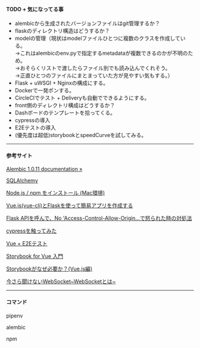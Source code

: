 ####  TODO + 気になってる事
- alembicから生成されたバージョンファイルはgit管理するか？
- flaskのディレクトリ構造はどうするか？
- modelの管理（現状はmodelファイルひとつに複数のクラスを作成している。<br>
→これはalembicのenv.pyで指定するmetadataが複数できるのかが不明のため。<br>
→おそらくリストで渡したらファイル別でも読み込んでくれそう。<br>
→正直ひとつのファイルにまとまっていた方が見やすい気もする。）
- Flask + uWSGI + Nginxの構成にする。
- Dockerで一発ポンする。
- CircleCIでテスト + Deliveryも自動でできるようにする。
- front側のディレクトリ構成はどうするか？
- Dashボードのテンプレートを拾ってくる。
- cypressの導入
- E2Eテストの導入
- (優先度は超低)storybookとspeedCurveを試してみる。

---
#### 参考サイト
[Alembic 1.0.11 documentation »](https://alembic.sqlalchemy.org/en/latest/)

[SQLAlchemy](https://www.sqlalchemy.org/)

[Node.js / npm をインストール (Mac環境)](https://qiita.com/PolarBear/items/62c0416492810b7ecf7c)

[Vue.js(vue-cli)とFlaskを使って簡易アプリを作成する](https://qiita.com/mitch0807/items/2a93d93adbf6b5fc445c)

[Flask APIを呼んで、No 'Access-Control-Allow-Origin...で怒られた時の対処法](https://qiita.com/mitch0807/items/cd18e8fc15bb12416f3d)

[cypressを触ってみた](https://qiita.com/okitan/items/b44882e28006c1be32b7)

[Vue + E2Eテスト](https://qiita.com/mk0812/items/a6eebd1f3697102c728b)

[Storybook for Vue 入門](https://qiita.com/SotaSuzuki/items/b20167ee811aa3bd29df)

[Storybookがなぜ必要か？(Vue.js編)](https://qiita.com/masaakikunsan/items/dad8d84807918f3a43cb)

[今さら聞けないWebSocket~WebSocketとは~](https://qiita.com/chihiro/items/9d280704c6eff8603389)

---
#### コマンド

pipenv

alembic

npm
